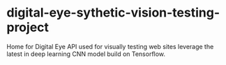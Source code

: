 # digital-eye-sythetic-vision-testing-project
Home for Digital Eye API used for visually testing web sites leverage the latest in deep learning CNN model build on Tensorflow.
